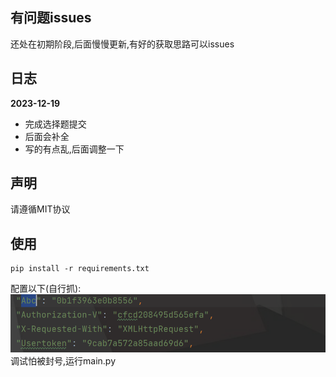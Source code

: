 ## 有问题issues
还处在初期阶段,后面慢慢更新,有好的获取思路可以issues
## 日志

**2023-12-19**

+ 完成选择题提交
+ 后面会补全
+ 写的有点乱,后面调整一下

## 声明

请遵循MIT协议

## 使用

```angular2html
pip install -r requirements.txt
```

配置以下(自行抓):
![config](./img/config.png)
调试怕被封号,运行main.py